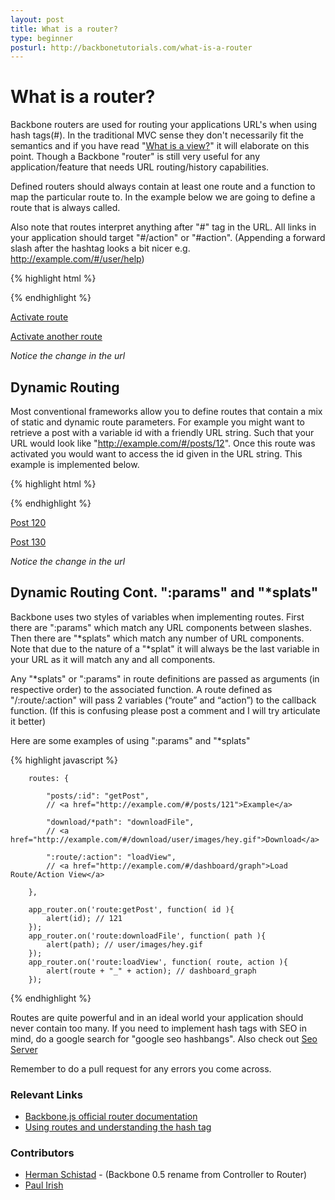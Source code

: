 ```yaml
---
layout: post
title: What is a router?
type: beginner
posturl: http://backbonetutorials.com/what-is-a-router
---
```


# What is a router?

Backbone routers are used for routing your applications URL's when using hash tags(#).   In the traditional MVC sense they don't necessarily fit the semantics and if you have read "[What is a view?](http://backbonetutorials.com/what-is-a-view)" it will elaborate on this point.   Though a Backbone "router" is still very useful for any application/feature that needs URL routing/history capabilities.   

Defined routers should always contain at least one route and a function to map the particular route to.   In the example below we are going to define a route that is always called.

Also note that routes interpret anything after "#" tag in the URL.   All links in your application should target "#/action" or "#action".   (Appending a forward slash after the hashtag looks a bit nicer e.g. http://example.com/#/user/help)

{% highlight html %}

<script>
    var AppRouter = Backbone.Router.extend({
        routes: {
            "*actions": "defaultRoute" // matches http://example.com/#anything-here
        }
    });
    // Initiate the router
    var app_router = new AppRouter;

    app_router.on('route:defaultRoute', function(actions) {
        alert(actions);
    })

    // Start Backbone history a necessary step for bookmarkable URL's
    Backbone.history.start();

</script>
{% endhighlight %}

[Activate route](#action)

[Activate another route](#/route/action)

_Notice the change in the url_


## Dynamic Routing

Most conventional frameworks allow you to define routes that contain a mix of static and dynamic route parameters. For example you might want to retrieve a post with a variable id with a friendly URL string. Such that your URL would look like "http://example.com/#/posts/12".   Once this route was activated you would want to access the id given in the URL string.   This example is implemented below.

{% highlight html %}

<script>
    var AppRouter = Backbone.Router.extend({
        routes: {
            "posts/:id": "getPost",
            "*actions": "defaultRoute" // Backbone will try to match the route above first
        }
    });
    // Instantiate the router
    var app_router = new AppRouter;
    app_router.on('route:getPost', function (id) {
        // Note the variable in the route definition being passed in here
        alert( "Get post number " + id );   
    });
    app_router.on('route:defaultRoute', function (actions) {
        alert( actions ); 
    });
    // Start Backbone history a necessary step for bookmarkable URL's
    Backbone.history.start();

</script>
{% endhighlight %}

[Post 120](#/posts/120)

[Post 130](#/posts/130)

_Notice the change in the url_


## Dynamic Routing Cont. ":params" and "\*splats"

Backbone uses two styles of variables when implementing routes.   First there are ":params" which match any URL components between slashes.  Then there are "\*splats" which match any number of URL components.   Note that due to the nature of a "\*splat" it will always be the last variable in your URL as it will match any and all components.

Any "\*splats" or ":params" in route definitions are passed as arguments (in respective order) to the associated function.  A route defined as "/:route/:action" will pass 2 variables (“route” and “action”) to the callback function.     (If this is confusing please post a comment and I will try articulate it better)

Here are some examples of using ":params" and "*splats"

{% highlight javascript %}

        routes: {
        
            "posts/:id": "getPost",
            // <a href="http://example.com/#/posts/121">Example</a>
            
            "download/*path": "downloadFile",
            // <a href="http://example.com/#/download/user/images/hey.gif">Download</a>
            
            ":route/:action": "loadView",
            // <a href="http://example.com/#/dashboard/graph">Load Route/Action View</a>
            
        },
        
        app_router.on('route:getPost', function( id ){ 
            alert(id); // 121 
        });
        app_router.on('route:downloadFile', function( path ){ 
            alert(path); // user/images/hey.gif 
        });
        app_router.on('route:loadView', function( route, action ){ 
            alert(route + "_" + action); // dashboard_graph 
        });

{% endhighlight %}

Routes are quite powerful and in an ideal world your application should never contain too many.   If you need to implement hash tags with SEO in mind, do a google search for "google seo hashbangs". Also check out [Seo Server](http://seo.apiengine.io)

Remember to do a pull request for any errors you come across.

### Relevant Links
* [Backbone.js official router documentation](http://backbonejs.org/#Router)
* [Using routes and understanding the hash tag](http://thomasdavis.github.com/2011/02/07/making-a-restful-ajax-app.html)

### Contributors

* [Herman Schistad](http://schistad.info) - (Backbone 0.5 rename from Controller to Router)
* [Paul Irish](http://paulirish.com)
